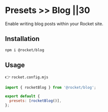 # Presets >> Blog ||30

Enable writing blog posts within your Rocket site.

## Installation

```bash
npm i @rocket/blog
```

## Usage

👉 `rocket.config.mjs`

```js
import { rocketBlog } from '@rocket/blog';

export default {
  presets: [rocketBlog()],
};
```
